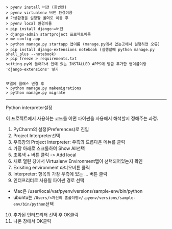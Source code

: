 ```
> pyenv install 버전 (한번만)
> pyenv virtualenv 버전 환경이름
# 가상환경을 설정할 폴더로 이동 후
> pyenv local 환경이름
> pip install django~=버전
> django-admin startproject 프로젝트이름 
> mv config app
> python manage.py startapp 앱이름 (manage.py에서 없는곳에서 실행하면 오류)
> pip install django-extensions notebook (실행할때 python manage.py shell_plus --notebook)
> pip freeze > requirements.txt
setting.py에 들어가서 안에 있는 INSTALLED_APPS에 방금 추가한 앱이름이랑 'django-extensions' 넣기


모델에 클래스 변경 후
> python manage.py makemigrations
> python manage.py migrate
```

----

Python interpreter설정

이 프로젝트에서 사용하는 코드를 어떤 파이썬을 사용해서 해석할지 정해주는 과정.

1. PyCharm의 설정(Preferences)로 진입
2. Project Interpreter선택
3. 우측창의 Project Interpreter: 우측의 드롭다운 메뉴를 클릭
4. 가장 아래로 스크롤하여 Show All선택
5. 초록색 + 버튼 클릭 -> Add local
6. 새로 열린 창에서 Virtualenv Environment탭이 선택되어있는지 확인
7. Exisiting environment 라디오버튼 클릭
8. Interpreter: 항목의 가장 우측에 있는 ... 버튼 클릭
9. 인터프리터로 사용될 파이썬 경로 선택

- Mac은 /user/local/var/pyenv/versions/sample-env/bin/python
- ubuntu는  `/Users/<자신의 홈폴더명>/.pyenv/versions/sample-env/bin/python`선택

10. 추가된 인터프리터 선택 후 OK클릭
11. 나온 창에서 OK클릭

